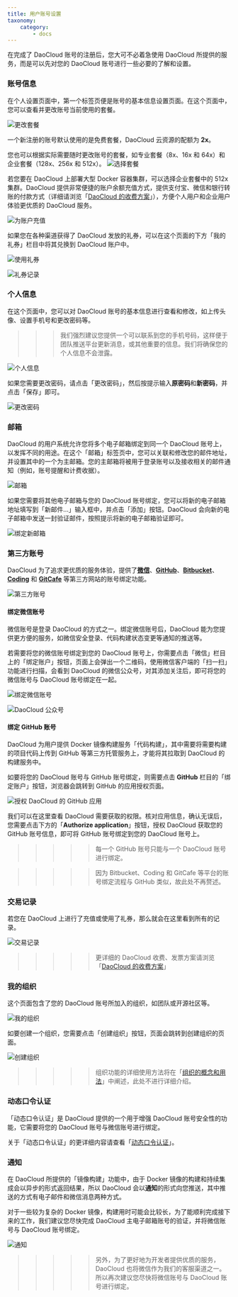```yaml
---
title: 用户账号设置
taxonomy:
    category:
        - docs
---
```


<!-- reviewed by fiona -->

在完成了 DaoCloud 账号的注册后，您大可不必着急使用 DaoCloud 所提供的服务，而是可以先对您的 DaoCloud 账号进行一些必要的了解和设置。

### 账号信息

在个人设置页面中，第一个标签页便是账号的基本信息设置页面。在这个页面中，您可以查看并更改账号当前使用的套餐。

![更改套餐](account-1.jpg)

一个新注册的账号默认使用的是免费套餐，DaoCloud 云资源的配额为 **2x**。

<!-- 需要解析云资源的配额 -->

您也可以根据实际需要随时更改账号的套餐，如专业套餐（8x、16x 和 64x）和企业套餐（128x、256x 和 512x）。
![选择套餐](account-plan-1.jpg)

若您要在 DaoCloud 上部署大型 Docker 容器集群，可以选择企业套餐中的 512x 集群。DaoCloud 提供非常便捷的账户余额充值方式，提供支付宝、微信和银行转账的付款方式（详细请浏览「[DaoCloud 的收费方案](http://docs.daocloud.io/pricing-plan)」），方便个人用户和企业用户体验更优质的 DaoCloud 服务。

![为账户充值](account-plan-3.jpg)

如果您在各种渠道获得了 DaoCloud 发放的礼券，可以在这个页面的下方「我的礼券」栏目中将其兑换到 DaoCloud 账户中。

![使用礼券](account-2.jpg)

![礼券记录](ticket-1.jpg)

### 个人信息

在这个页面中，您可以对 DaoCloud 账号的基本信息进行查看和修改，如上传头像、设置手机号和更改密码等。

>>> 我们强烈建议您提供一个可以联系到您的手机号码，这样便于团队推送平台更新消息，或其他重要的信息。我们将确保您的个人信息不会泄露。

![个人信息](profile-2.jpg)

如果您需要更改密码，请点击「更改密码」，然后按提示输入**原密码**和**新密码**，并点击「保存」即可。

![更改密码](profile-3.jpg)

### 邮箱

DaoCloud 的用户系统允许您将多个电子邮箱绑定到同一个 DaoCloud 账号上，以发挥不同的用途。在这个「邮箱」标签页中，您可以关联和修改您的邮件地址，并设置其中的一个为主邮箱。您的主邮箱将被用于登录账号以及接收相关的邮件通知（例如，账号提醒和计费收据）。

![邮箱](email-1.jpg)

如果您需要将其他电子邮箱与您的 DaoCloud 账号绑定，您可以将新的电子邮箱地址填写到「新邮件...」输入框中，并点击「添加」按钮。DaoCloud 会向新的电子邮箱中发送一封验证邮件，按照提示将新的电子邮箱验证即可。

![绑定新邮箱](email-2.jpg)

### 第三方账号

DaoCloud 为了追求更优质的服务体验，提供了[**微信**](http://weixin.qq.com)、[**GitHub**](https://github.com)、[**Bitbucket**](https://bitbucket.org/)、[**Coding**](https://coding.net/) 和 [**GitCafe**](https://gitcafe.com) 等第三方网站的账号绑定功能。

![第三方账号](3rd-accounts-1.jpg)

#### 绑定微信账号

微信账号是登录 DaoCloud 的方式之一。绑定微信账号后，DaoCloud 能为您提供更方便的服务，如微信安全登录、代码构建状态变更等通知的推送等。

若需要将您的微信账号绑定到您的 DaoCloud 账号上，你需要点击「微信」栏目上的「绑定账户」按钮，页面上会弹出一个二维码，使用微信客户端的「扫一扫」功能进行扫描，会看到 DaoCloud 的微信公众号，对其添加关注后，即可将您的微信账号与 DaoCloud 账号绑定在一起。

![绑定微信账号](3rd-accounts-wechat.jpg)

![DaoCloud 公众号](wechat-4.jpeg)

#### 绑定 GitHub 账号

DaoCloud 为用户提供 Docker 镜像构建服务「代码构建」，其中需要将需要构建的项目代码上传到 GitHub 等第三方托管服务上，才能将其拉取到 DaoCloud 的构建服务中。

如要将您的 DaoCloud 账号与 GitHub 账号绑定，则需要点击 **GitHub** 栏目的「绑定账户」按钮，浏览器会跳转到 GitHub 的应用授权页面。

![授权 DaoCloud 的 GitHub 应用](github-2.jpg)

我们可以在这里查看 DaoCloud 需要获取的权限。核对应用信息，确认无误后，您需要点击下方的「**Authorize application**」按钮，授权 DaoCloud 获取您的 GitHub 账号信息，即可将 GitHub 账号绑定到您的 DaoCloud 账号上。

>>>>> 每一个 GitHub 账号只能与一个 DaoCloud 账号进行绑定。

>>>>> 因为 Bitbucket、Coding 和 GitCafe 等平台的账号绑定流程与 GitHub 类似，故此处不再赘述。

### 交易记录

若您在 DaoCloud 上进行了充值或使用了礼券，那么就会在这里看到所有的记录。

![交易记录](check-2.jpg)

>>>>> 更详细的 DaoCloud 收费、发票方案请浏览「[DaoCloud 的收费方案](http://docs.daocloud.io/pricing-plan)」

### 我的组织

这个页面包含了您的 DaoCloud 账号所加入的组织，如团队或开源社区等。

![我的组织](organizations-1.jpg)

如要创建一个组织，您需要点击「创建组织」按钮，页面会跳转到创建组织的页面。

![创建组织](organizations-2.jpg)

>>>>> 组织功能的详细使用方法将在「[组织的概念和用法](http://docs.daocloud.io/daocloud-account-setting/daocloud-org)」中阐述，此处不进行详细介绍。

### 动态口令认证

「动态口令认证」是 DaoCloud 提供的一个用于增强 DaoCloud 账号安全性的功能，它需要将您的 DaoCloud 账号与微信账号进行绑定。

关于「动态口令认证」的更详细内容请查看「[动态口令认证](http://docs.daocloud.io/daocloud-account-setting/two-factor-auth)」。

### 通知

在 DaoCloud 所提供的「镜像构建」功能中，由于 Docker 镜像的构建和持续集成会以异步的形式返回结果，所以 DaoCloud 会以**通知**的形式向您推送，其中推送的方式有电子邮件和微信消息两种方式。

对于一些较为复杂的 Docker 镜像，构建用时可能会比较长，为了能顺利完成接下来的工作，我们建议您尽快完成 DaoCloud 主电子邮箱账号的验证，并将微信账号与 DaoCloud 账号绑定。

![通知](notications-1.jpg)

>>>>> 另外，为了更好地为开发者提供优质的服务，DaoCloud 也将微信作为我们的客服渠道之一。所以再次建议您尽快将微信账号与 DaoCloud 账号进行绑定。